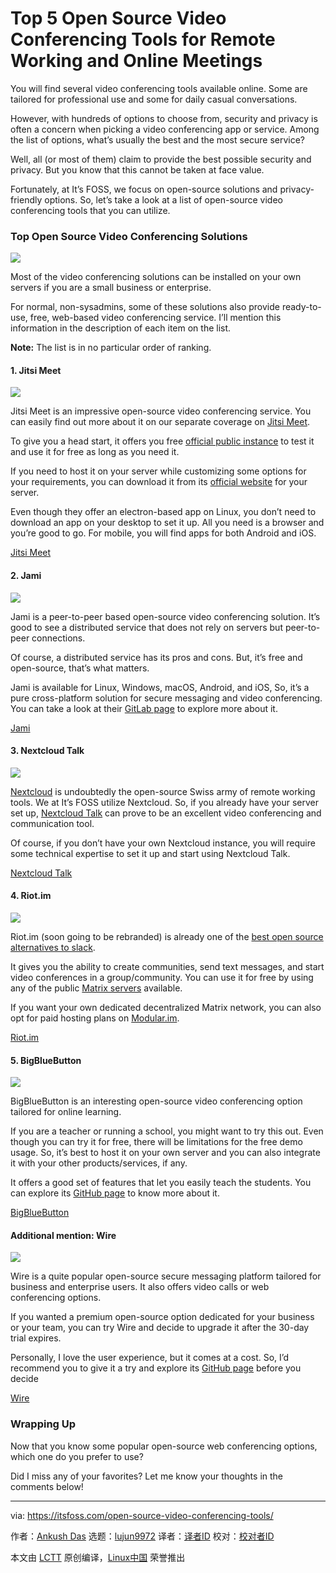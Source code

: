 [#]: collector: (lujun9972)
[#]: translator: ( )
[#]: reviewer: ( )
[#]: publisher: ( )
[#]: url: ( )
[#]: subject: (Top 5 Open Source Video Conferencing Tools for Remote Working and Online Meetings)
[#]: via: (https://itsfoss.com/open-source-video-conferencing-tools/)
[#]: author: (Ankush Das https://itsfoss.com/author/ankush/)

Top 5 Open Source Video Conferencing Tools for Remote Working and Online Meetings
======

You will find several video conferencing tools available online. Some are tailored for professional use and some for daily casual conversations.

However, with hundreds of options to choose from, security and privacy is often a concern when picking a video conferencing app or service. Among the list of options, what’s usually the best and the most secure service?

Well, all (or most of them) claim to provide the best possible security and privacy. But you know that this cannot be taken at face value.

Fortunately, at It’s FOSS, we focus on open-source solutions and privacy-friendly options. So, let’s take a look at a list of open-source video conferencing tools that you can utilize.

### Top Open Source Video Conferencing Solutions

![][1]

Most of the video conferencing solutions can be installed on your own servers if you are a small business or enterprise.

For normal, non-sysadmins, some of these solutions also provide ready-to-use, free, web-based video conferencing service. I’ll mention this information in the description of each item on the list.

**Note:** The list is in no particular order of ranking.

#### 1\. Jitsi Meet

![][2]

Jitsi Meet is an impressive open-source video conferencing service. You can easily find out more about it on our separate coverage on [Jitsi Meet][3].

To give you a head start, it offers you free [official public instance][4] to test it and use it for free as long as you need it.

If you need to host it on your server while customizing some options for your requirements, you can download it from its [official website][5] for your server.

Even though they offer an electron-based app on Linux, you don’t need to download an app on your desktop to set it up. All you need is a browser and you’re good to go. For mobile, you will find apps for both Android and iOS.

[Jitsi Meet][5]

#### 2\. Jami

![][6]

Jami is a peer-to-peer based open-source video conferencing solution. It’s good to see a distributed service that does not rely on servers but peer-to-peer connections.

Of course, a distributed service has its pros and cons. But, it’s free and open-source, that’s what matters.

Jami is available for Linux, Windows, macOS, Android, and iOS, So, it’s a pure cross-platform solution for secure messaging and video conferencing. You can take a look at their [GitLab page][7] to explore more about it.

[Jami][8]

#### 3\. Nextcloud Talk

![][9]

[Nextcloud][10] is undoubtedly the open-source Swiss army of remote working tools. We at It’s FOSS utilize Nextcloud. So, if you already have your server set up, [Nextcloud Talk][11] can prove to be an excellent video conferencing and communication tool.

Of course, if you don’t have your own Nextcloud instance, you will require some technical expertise to set it up and start using Nextcloud Talk.

[Nextcloud Talk][11]

#### 4\. Riot.im

![][12]

Riot.im (soon going to be rebranded) is already one of the [best open source alternatives to slack][13].

It gives you the ability to create communities, send text messages, and start video conferences in a group/community. You can use it for free by using any of the public [Matrix servers][14] available.

If you want your own dedicated decentralized Matrix network, you can also opt for paid hosting plans on [Modular.im][15].

[Riot.im][16]

#### 5\. BigBlueButton

![][17]

BigBlueButton is an interesting open-source video conferencing option tailored for online learning.

If you are a teacher or running a school, you might want to try this out. Even though you can try it for free, there will be limitations for the free demo usage. So, it’s best to host it on your own server and you can also integrate it with your other products/services, if any.

It offers a good set of features that let you easily teach the students. You can explore its [GitHub page][18] to know more about it.

[BigBlueButton][19]

#### Additional mention: Wire

![][20]

Wire is a quite popular open-source secure messaging platform tailored for business and enterprise users. It also offers video calls or web conferencing options.

If you wanted a premium open-source option dedicated for your business or your team, you can try Wire and decide to upgrade it after the 30-day trial expires.

Personally, I love the user experience, but it comes at a cost. So, I’d recommend you to give it a try and explore its [GitHub page][21] before you decide

[Wire][22]

### Wrapping Up

Now that you know some popular open-source web conferencing options, which one do you prefer to use?

Did I miss any of your favorites? Let me know your thoughts in the comments below!

--------------------------------------------------------------------------------

via: https://itsfoss.com/open-source-video-conferencing-tools/

作者：[Ankush Das][a]
选题：[lujun9972][b]
译者：[译者ID](https://github.com/译者ID)
校对：[校对者ID](https://github.com/校对者ID)

本文由 [LCTT](https://github.com/LCTT/TranslateProject) 原创编译，[Linux中国](https://linux.cn/) 荣誉推出

[a]: https://itsfoss.com/author/ankush/
[b]: https://github.com/lujun9972
[1]: https://i1.wp.com/itsfoss.com/wp-content/uploads/2020/07/open-source-video-conferencing-tools.jpg?ssl=1
[2]: https://i2.wp.com/itsfoss.com/wp-content/uploads/2020/06/jitsi-meet-browser-screenshot.png?ssl=1
[3]: https://itsfoss.com/jitsi-meet/
[4]: https://meet.jit.si/
[5]: https://jitsi.org/jitsi-meet/
[6]: https://i0.wp.com/itsfoss.com/wp-content/uploads/2020/07/jami-screenshot.png?ssl=1
[7]: https://git.jami.net/savoirfairelinux/ring-project
[8]: https://jami.net/
[9]: https://i0.wp.com/itsfoss.com/wp-content/uploads/2020/07/nextcloud-talk.png?ssl=1
[10]: https://itsfoss.com/nextcloud/
[11]: https://nextcloud.com/talk/
[12]: https://i2.wp.com/itsfoss.com/wp-content/uploads/2020/07/riot-communication-video.png?ssl=1
[13]: https://itsfoss.com/open-source-slack-alternative/
[14]: https://matrix.org/
[15]: https://modular.im/
[16]: https://about.riot.im/
[17]: https://i0.wp.com/itsfoss.com/wp-content/uploads/2020/07/big-blue-button.png?ssl=1
[18]: https://github.com/bigbluebutton/bigbluebutton
[19]: https://itsfoss.com/open-source-video-conferencing-tools/bigbluebutton.org/
[20]: https://i1.wp.com/itsfoss.com/wp-content/uploads/2020/07/wire-video-conferencing.png?ssl=1
[21]: https://github.com/wireapp
[22]: https://wire.com/en/
